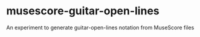 # musescore-guitar-open-lines
An experiment to generate guitar-open-lines notation from MuseScore files
